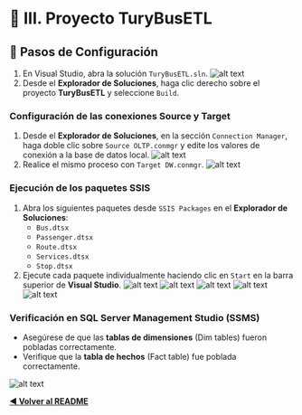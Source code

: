 # 📄 III. Proyecto TuryBusETL

## 🚀 Pasos de Configuración

1. En Visual Studio, abra la solución `TuryBusETL.sln`.
![alt text](assets/etl-1.png)
2. Desde el **Explorador de Soluciones**, haga clic derecho sobre el proyecto **TuryBusETL** y seleccione `Build`.

### Configuración de las conexiones Source y Target

1. Desde el **Explorador de Soluciones**, en la sección `Connection Manager`, haga doble clic sobre `Source OLTP.conmgr` y edite los valores de conexión a la base de datos local.
![alt text](assets/etl-2.png)
2. Realice el mismo proceso con `Target DW.conmgr`.
![alt text](assets/etl-3.png)

### Ejecución de los paquetes SSIS

1. Abra los siguientes paquetes desde `SSIS Packages` en el **Explorador de Soluciones**:
   - `Bus.dtsx`
   - `Passenger.dtsx`
   - `Route.dtsx`
   - `Services.dtsx`
   - `Stop.dtsx`
2. Ejecute cada paquete individualmente haciendo clic en `Start` en la barra superior de **Visual Studio**.
![alt text](assets/etl-4.png)
![alt text](assets/etl-5.png)
![alt text](assets/etl-6.png)
![alt text](assets/etl-7.png)
![alt text](assets/etl-8.png)

### Verificación en SQL Server Management Studio (SSMS)

- Asegúrese de que las **tablas de dimensiones** (Dim tables) fueron pobladas correctamente.
- Verifique que la **tabla de hechos** (Fact table) fue poblada correctamente.

![alt text](assets/etl-9.png)

[**◀ Volver al README**](README.md)